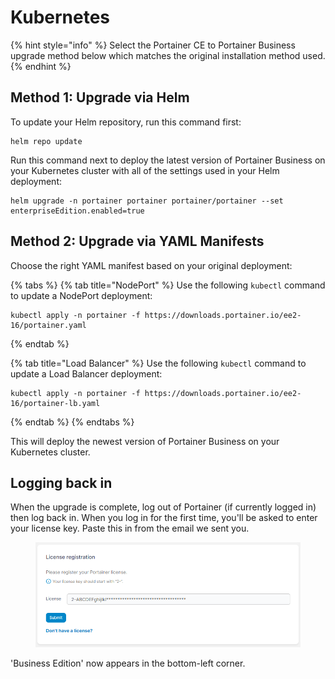 # Kubernetes

{% hint style="info" %}
Select the Portainer CE to Portainer Business upgrade method below which matches the original installation method used.
{% endhint %}

## Method 1: Upgrade via Helm

To update your Helm repository, run this command first:

```
helm repo update
```

Run this command next to deploy the latest version of Portainer Business on your Kubernetes cluster with all of the settings used in your Helm deployment:

```
helm upgrade -n portainer portainer portainer/portainer --set enterpriseEdition.enabled=true
```

## Method 2: Upgrade via YAML Manifests

Choose the right YAML manifest based on your original deployment:

{% tabs %}
{% tab title="NodePort" %}
Use the following `kubectl` command to update a NodePort deployment:

```
kubectl apply -n portainer -f https://downloads.portainer.io/ee2-16/portainer.yaml
```
{% endtab %}

{% tab title="Load Balancer" %}
Use the following `kubectl` command to update a Load Balancer deployment:

```
kubectl apply -n portainer -f https://downloads.portainer.io/ee2-16/portainer-lb.yaml
```
{% endtab %}
{% endtabs %}

This will deploy the newest version of Portainer Business on your Kubernetes cluster.

## Logging back in

When the upgrade is complete, log out of Portainer (if currently logged in) then log back in. When you log in for the first time, you'll be asked to enter your license key. Paste this in from the email we sent you.

<figure><img src="../../../.gitbook/assets/2.15-install-server-setup-license.png" alt=""><figcaption></figcaption></figure>

'Business Edition' now appears in the bottom-left corner.
